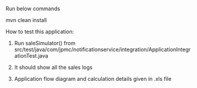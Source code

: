 Run below commands

mvn clean install


How to test this application:

1. Run saleSimulator() from src/test/java/com/jpmc/notificationservice/integration/ApplicationIntegrationTest.java

2. It should show all the sales logs

3. Application flow diagram and calculation details given in .xls file

